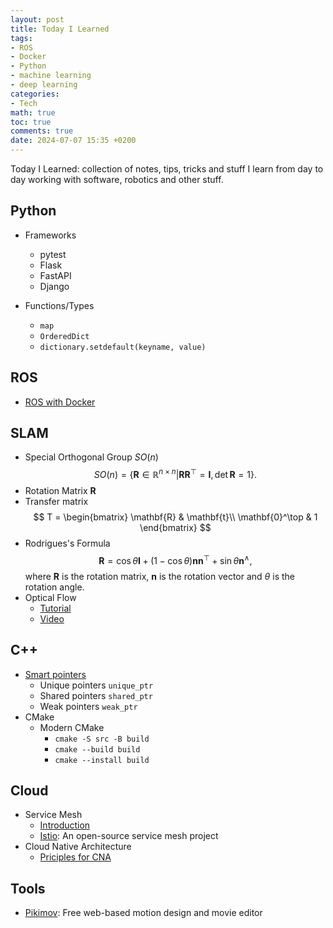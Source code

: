 ```yaml
---
layout: post
title: Today I Learned
tags:
- ROS
- Docker
- Python
- machine learning
- deep learning
categories:
- Tech
math: true
toc: true
comments: true
date: 2024-07-07 15:35 +0200
---
```

Today I Learned: collection of notes, tips, tricks and stuff I learn from day to day working with software, robotics and other stuff.
<!--more-->
## Python
- Frameworks
    - pytest
    - Flask
    - FastAPI
    - Django

- Functions/Types
    - `map`
    - `OrderedDict`
    - `dictionary.setdefault(keyname, value)`

## ROS 
- [ROS with Docker](https://github.com/2b-t/docker-for-robotics)

## SLAM
- Special Orthogonal Group $SO(n)$
$$ 
\begin{equation}
SO(n) = \{\mathbf{R}\in \mathbb{R}^{n\times n} | \mathbf{R}\mathbf{R}^\top=\mathbf{I}, \det{\mathbf{R}=1}\}.
\end{equation}
$$
- Rotation Matrix $\mathbf{R}$ 
- Transfer matrix 
$$
T = 
\begin{bmatrix}
\mathbf{R} & \mathbf{t}\\
\mathbf{0}^\top & 1
\end{bmatrix}
$$
- Rodrigues's Formula
$$
\begin{equation}
\mathbf{R}=\cos\theta\mathbf{I}+(1-\cos\theta)\mathbf{n}\mathbf{n}^\top + \sin\theta \mathbf{n}^\wedge,
\end{equation}
$$
where $\mathbf{R}$ is the rotation matrix, $\mathbf{n}$ is the rotation vector and $\theta$ is the rotation angle.
- Optical Flow
    - [Tutorial](https://nanonets.com/blog/optical-flow/)
    - [Video](https://www.youtube.com/watch?v=lnXFcmLB7sM&ab_channel=FirstPrinciplesofComputerVision)

## C++
- [Smart pointers](https://medium.com/codex/everything-you-need-to-know-about-smart-pointers-in-c-3a92c9dcd532)
    - Unique pointers `unique_ptr`
    - Shared pointers `shared_ptr`
    - Weak pointers  `weak_ptr`
- CMake
    - Modern CMake
        - `cmake -S src -B build`
        - `cmake --build build`
        - `cmake --install build`

## Cloud
- Service Mesh
    - [Introduction](https://aws.amazon.com/what-is/service-mesh/#:~:text=Learn%20what%20a%20service%20mesh%20is,%20why%20you)
    - [Istio](https://istio.io/): An open-source service mesh project
- Cloud Native Architecture
    - [Priciples for CNA](https://cloud.google.com/blog/products/application-development/5-principles-for-cloud-native-architecture-what-it-is-and-how-to-master-it)

## Tools
- [Pikimov](https://pikimov.com/): Free web-based motion design and movie editor
